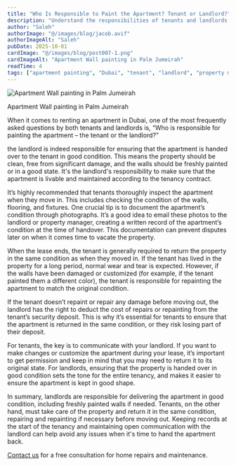 ```yaml
---
title: "Who Is Responsible to Paint the Apartment? Tenant or Landlord?"
description: "Understand the responsibilities of tenants and landlords regarding apartment painting in Dubai, including move-in, move-out, and deposit implications."
author: "Saleh"
authorImage: "@/images/blog/jacob.avif"
authorImageAlt: "Saleh"
pubDate: 2025-10-01
cardImage: "@/images/blog/post007-1.png"
cardImageAlt: "Apartment Wall painting in Palm Jumeirah"
readTime: 4
tags: ["apartment painting", "Dubai", "tenant", "landlord", "property management"]
---
```


![Apartment Wall painting in Palm Jumeirah](@/images/blog/post007-1.png "Apartment Wall painting in Palm Jumeirah")

Apartment Wall painting in Palm Jumeirah

When it comes to renting an apartment in Dubai, one of the most frequently asked questions by both tenants and landlords is, “Who is responsible for painting the apartment – the tenant or the landlord?”

the landlord is indeed responsible for ensuring that the apartment is handed over to the tenant in good condition. This means the property should be clean, free from significant damage, and the walls should be freshly painted or in a good state. It's the landlord's responsibility to make sure that the apartment is livable and maintained according to the tenancy contract.

It’s highly recommended that tenants thoroughly inspect the apartment when they move in. This includes checking the condition of the walls, flooring, and fixtures. One crucial tip is to document the apartment’s condition through photographs. It’s a good idea to email these photos to the landlord or property manager, creating a written record of the apartment’s condition at the time of handover. This documentation can prevent disputes later on when it comes time to vacate the property.

When the lease ends, the tenant is generally required to return the property in the same condition as when they moved in. If the tenant has lived in the property for a long period, normal wear and tear is expected. However, if the walls have been damaged or customized (for example, if the tenant painted them a different color), the tenant is responsible for repainting the apartment to match the original condition.

If the tenant doesn’t repaint or repair any damage before moving out, the landlord has the right to deduct the cost of repairs or repainting from the tenant’s security deposit. This is why it’s essential for tenants to ensure that the apartment is returned in the same condition, or they risk losing part of their deposit.

For tenants, the key is to communicate with your landlord. If you want to make changes or customize the apartment during your lease, it’s important to get permission and keep in mind that you may need to return it to its original state. For landlords, ensuring that the property is handed over in good condition sets the tone for the entire tenancy, and makes it easier to ensure the apartment is kept in good shape.

In summary, landlords are responsible for delivering the apartment in good condition, including freshly painted walls if needed. Tenants, on the other hand, must take care of the property and return it in the same condition, repairing and repainting if necessary before moving out. Keeping records at the start of the tenancy and maintaining open communication with the landlord can help avoid any issues when it's time to hand the apartment back.

[Contact us](https://renovtekdubai.com/)  for a free consultation for home repairs and maintenance.